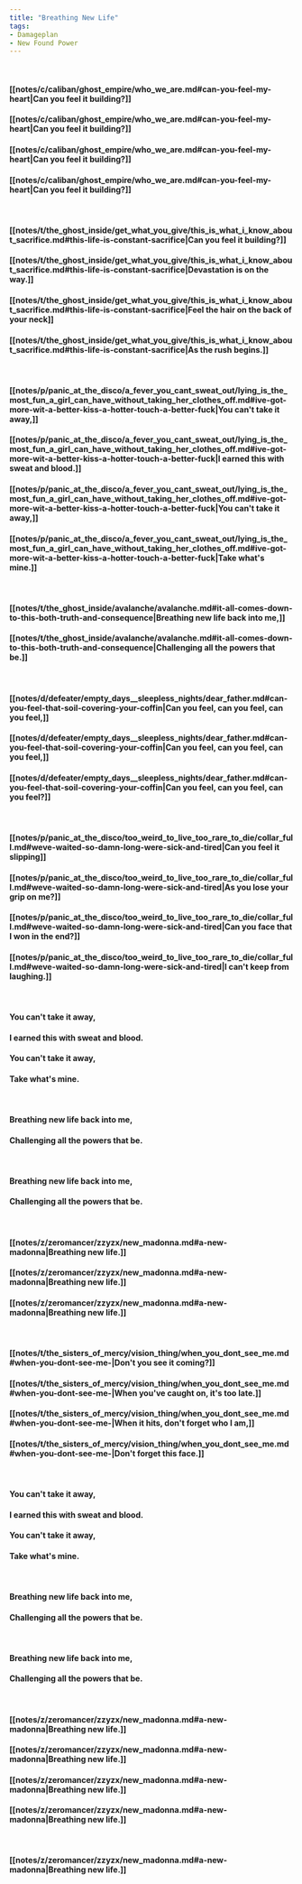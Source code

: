 ```yaml
---
title: "Breathing New Life"
tags:
- Damageplan
- New Found Power
---
```

&nbsp;
#### [[notes/c/caliban/ghost_empire/who_we_are.md#can-you-feel-my-heart|Can you feel it building?]]
#### [[notes/c/caliban/ghost_empire/who_we_are.md#can-you-feel-my-heart|Can you feel it building?]]
#### [[notes/c/caliban/ghost_empire/who_we_are.md#can-you-feel-my-heart|Can you feel it building?]]
#### [[notes/c/caliban/ghost_empire/who_we_are.md#can-you-feel-my-heart|Can you feel it building?]]
&nbsp;
#### [[notes/t/the_ghost_inside/get_what_you_give/this_is_what_i_know_about_sacrifice.md#this-life-is-constant-sacrifice|Can you feel it building?]]
#### [[notes/t/the_ghost_inside/get_what_you_give/this_is_what_i_know_about_sacrifice.md#this-life-is-constant-sacrifice|Devastation is on the way.]]
#### [[notes/t/the_ghost_inside/get_what_you_give/this_is_what_i_know_about_sacrifice.md#this-life-is-constant-sacrifice|Feel the hair on the back of your neck]]
#### [[notes/t/the_ghost_inside/get_what_you_give/this_is_what_i_know_about_sacrifice.md#this-life-is-constant-sacrifice|As the rush begins.]]
&nbsp;
#### [[notes/p/panic_at_the_disco/a_fever_you_cant_sweat_out/lying_is_the_most_fun_a_girl_can_have_without_taking_her_clothes_off.md#ive-got-more-wit-a-better-kiss-a-hotter-touch-a-better-fuck|You can't take it away,]]
#### [[notes/p/panic_at_the_disco/a_fever_you_cant_sweat_out/lying_is_the_most_fun_a_girl_can_have_without_taking_her_clothes_off.md#ive-got-more-wit-a-better-kiss-a-hotter-touch-a-better-fuck|I earned this with sweat and blood.]]
#### [[notes/p/panic_at_the_disco/a_fever_you_cant_sweat_out/lying_is_the_most_fun_a_girl_can_have_without_taking_her_clothes_off.md#ive-got-more-wit-a-better-kiss-a-hotter-touch-a-better-fuck|You can't take it away,]]
#### [[notes/p/panic_at_the_disco/a_fever_you_cant_sweat_out/lying_is_the_most_fun_a_girl_can_have_without_taking_her_clothes_off.md#ive-got-more-wit-a-better-kiss-a-hotter-touch-a-better-fuck|Take what's mine.]]
&nbsp;
#### [[notes/t/the_ghost_inside/avalanche/avalanche.md#it-all-comes-down-to-this-both-truth-and-consequence|Breathing new life back into me,]]
#### [[notes/t/the_ghost_inside/avalanche/avalanche.md#it-all-comes-down-to-this-both-truth-and-consequence|Challenging all the powers that be.]]
&nbsp;
#### [[notes/d/defeater/empty_days__sleepless_nights/dear_father.md#can-you-feel-that-soil-covering-your-coffin|Can you feel, can you feel, can you feel,]]
#### [[notes/d/defeater/empty_days__sleepless_nights/dear_father.md#can-you-feel-that-soil-covering-your-coffin|Can you feel, can you feel, can you feel,]]
#### [[notes/d/defeater/empty_days__sleepless_nights/dear_father.md#can-you-feel-that-soil-covering-your-coffin|Can you feel, can you feel, can you feel?]]
&nbsp;
#### [[notes/p/panic_at_the_disco/too_weird_to_live_too_rare_to_die/collar_full.md#weve-waited-so-damn-long-were-sick-and-tired|Can you feel it slipping]]
#### [[notes/p/panic_at_the_disco/too_weird_to_live_too_rare_to_die/collar_full.md#weve-waited-so-damn-long-were-sick-and-tired|As you lose your grip on me?]]
#### [[notes/p/panic_at_the_disco/too_weird_to_live_too_rare_to_die/collar_full.md#weve-waited-so-damn-long-were-sick-and-tired|Can you face that I won in the end?]]
#### [[notes/p/panic_at_the_disco/too_weird_to_live_too_rare_to_die/collar_full.md#weve-waited-so-damn-long-were-sick-and-tired|I can't keep from laughing.]]
&nbsp;
#### You can't take it away,
#### I earned this with sweat and blood.
#### You can't take it away,
#### Take what's mine.
&nbsp;
#### Breathing new life back into me,
#### Challenging all the powers that be.
&nbsp;
#### Breathing new life back into me,
#### Challenging all the powers that be.
&nbsp;
#### [[notes/z/zeromancer/zzyzx/new_madonna.md#a-new-madonna|Breathing new life.]]
#### [[notes/z/zeromancer/zzyzx/new_madonna.md#a-new-madonna|Breathing new life.]]
#### [[notes/z/zeromancer/zzyzx/new_madonna.md#a-new-madonna|Breathing new life.]]
&nbsp;
#### [[notes/t/the_sisters_of_mercy/vision_thing/when_you_dont_see_me.md#when-you-dont-see-me-|Don't you see it coming?]]
#### [[notes/t/the_sisters_of_mercy/vision_thing/when_you_dont_see_me.md#when-you-dont-see-me-|When you've caught on, it's too late.]]
#### [[notes/t/the_sisters_of_mercy/vision_thing/when_you_dont_see_me.md#when-you-dont-see-me-|When it hits, don't forget who I am,]]
#### [[notes/t/the_sisters_of_mercy/vision_thing/when_you_dont_see_me.md#when-you-dont-see-me-|Don't forget this face.]]
&nbsp;
#### You can't take it away,
#### I earned this with sweat and blood.
#### You can't take it away,
#### Take what's mine.
&nbsp;
#### Breathing new life back into me,
#### Challenging all the powers that be.
&nbsp;
#### Breathing new life back into me,
#### Challenging all the powers that be.
&nbsp;
#### [[notes/z/zeromancer/zzyzx/new_madonna.md#a-new-madonna|Breathing new life.]]
#### [[notes/z/zeromancer/zzyzx/new_madonna.md#a-new-madonna|Breathing new life.]]
#### [[notes/z/zeromancer/zzyzx/new_madonna.md#a-new-madonna|Breathing new life.]]
#### [[notes/z/zeromancer/zzyzx/new_madonna.md#a-new-madonna|Breathing new life.]]
&nbsp;
#### [[notes/z/zeromancer/zzyzx/new_madonna.md#a-new-madonna|Breathing new life.]]
